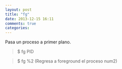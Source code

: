 ```yaml
---
layout: post
title: "fg"
date: 2013-12-15 16:11
comments: true
categories: 
---
```

Pasa un proceso a primer plano.

>$ fg PID

>$ fg %2 (Regresa a foreground el proceso num2)

